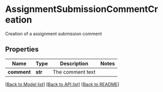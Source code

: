 # AssignmentSubmissionCommentCreation

Creation of a assignment submission comment
## Properties
Name | Type | Description | Notes
------------ | ------------- | ------------- | -------------
**comment** | **str** | The comment text | 

[[Back to Model list]](../README.md#documentation-for-models) [[Back to API list]](../README.md#documentation-for-api-endpoints) [[Back to README]](../README.md)


